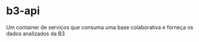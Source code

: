 # b3-api
Um container de serviços que consuma uma base colaborativa e forneça os dados analizados da B3
